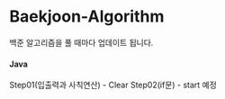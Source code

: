 # Baekjoon-Algorithm
백준 알고리즘을 풀 때마다 업데이트 됩니다.

#### Java

Step01(입출력과 사칙연산) - Clear
Step02(if문) - start 예정
